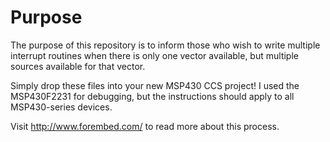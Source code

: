 # Purpose #
The purpose of this repository is to inform those who wish to write multiple interrupt routines when there is only one vector available, but multiple sources available for that vector.

Simply drop these files into your new MSP430 CCS project! I used the MSP430F2231 for debugging, but the instructions should apply to all MSP430-series devices.

Visit http://www.forembed.com/ to read more about this process.